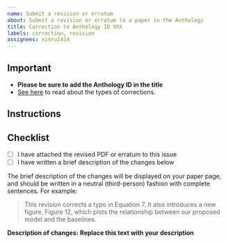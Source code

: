 ```yaml
---
name: Submit a revision or erratum
about: Submit a revision or erratum to a paper in the Anthology
title: Correction to Anthology ID XXX
labels: correction, revision
assignees: xinru1414
---
```


## Important

* **Please be sure to add the Anthology ID in the title**
* [See here](https://www.aclweb.org/anthology/info/corrections/) to read about the types of corrections.

## Instructions

## Checklist

- [ ] I have attached the revised PDF or erratum to this issue
- [ ] I have written a brief description of the changes below

The brief description of the changes will be displayed on your paper page, and should be written in a neutral (third-person) fashion with complete sentences. For example:

> This revision corrects a typo in Equation 7. It also introduces a new figure, Figure 12, which plots the relationship between our proposed model and the baselines.

**Description of changes:**
__Replace this text with your description__
